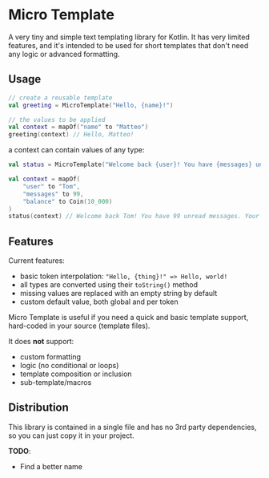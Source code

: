 # Micro Template

A very tiny and simple text templating library for Kotlin. It has very limited features, and it's intended to be used for short templates that don't need any logic or advanced formatting.

## Usage

```kotlin
// create a reusable template
val greeting = MicroTemplate("Hello, {name}!")

// the values to be applied
val context = mapOf("name" to "Matteo")
greeting(context) // Hello, Matteo!
```
a context can contain values of any type:
```kotlin
val status = MicroTemplate("Welcome back {user}! You have {messages} unread messages. Your crypto balance: {balance}")

val context = mapOf(
    "user" to "Tom",
    "messages" to 99,
    "balance" to Coin(10_000)
)
status(context) // Welcome back Tom! You have 99 unread messages. Your crypto balance: 10,000©
```

## Features

Current features:
- basic token interpolation: `"Hello, {thing}!" => Hello, world!`
- all types are converted using their `toString()` method
- missing values are replaced with an empty string by default
- custom default value, both global and per token

Micro Template is useful if you need a quick and basic template support, hard-coded in your source (template files).

It does **not** support:
- custom formatting
- logic (no conditional or loops)
- template composition or inclusion
- sub-template/macros

## Distribution
This library is contained in a single file and has no 3rd party dependencies, so you can just copy it in your project.


**TODO**: 
- Find a better name
